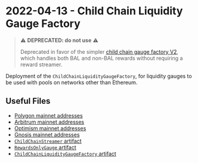 # 2022-04-13 - Child Chain Liquidity Gauge Factory

> ⚠️ **DEPRECATED: do not use** ⚠️
>
> Deprecated in favor of the simpler [child chain gauge factory V2](../../20230316-child-chain-gauge-factory-v2/), which handles both BAL and non-BAL rewards without requiring a reward streamer.

Deployment of the `ChildChainLiquidityGaugeFactory`, for liquidity gauges to be used with pools on networks other than Ethereum.

## Useful Files

- [Polygon mainnet addresses](./output/polygon.json)
- [Arbitrum mainnet addresses](./output/arbitrum.json)
- [Optimism mainnet addresses](./output/optimism.json)
- [Gnosis mainnet addresses](./output/gnosis.json)
- [`ChildChainStreamer` artifact](./artifact/ChildChainStreamer.json)
- [`RewardsOnlyGauge` artifact](./artifact/RewardsOnlyGauge.json)
- [`ChildChainLiquidityGaugeFactory` artifact](./artifact/ChildChainLiquidityGaugeFactory.json)
